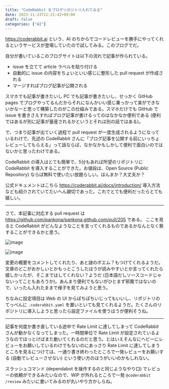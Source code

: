 ```yaml
---
title: "CodeRabbit をブログリポジトリ入れてみる"
date: 2023-11-23T21:21:42+09:00
draft: false
categories: ["AI"]
---
```


https://coderabbit.ai という、AI のちからでコードレビューを勝手にやってくれるというサービスが登場していたので試してみる。このブログでだ。

<!--more-->

自分が書いているこのブログサイトは以下の流れで記事が作られている。
- issue を立てて article ラベルを貼り付ける
- 自動的に issue の内容をちょいといい感じに整形した pull request が作成される
- マージすればブログ記事が公開される

スマホでも記事が書きたいし PC でも記事が書きたいし、せっかく GitHub pages でブログやってるんだからそれになんかいい感じ乗っかって楽ができないかなーと思って構築したのがこの仕組みである。スマホだけでも GitHub で issue を書きさえすればブログ記事が書けるってのはなかなか便利である (便利ではあるが別に記事が量産されるかというとそれは別の話ではある)。

で、つまり記事が出ていく過程で pull request が一度生成されるようになっているわけで、先述の CodeRabbit さんに「ブログ記事を公開する前にいっちょレビューしてもらえる」って話ならば、なかなかもしかして便利で面白いのではないかと思ったわけである。

CodeRabbit の導入はとても簡単で、5分もあれば所望のリポジトリに CodeRabbit を導入することができた。お値段は、Open Source (Public Repository) ならば無料で使いたい放題らしい。ほんまか？大丈夫か？

公式ドキュメントはこちら https://coderabbit.ai/docs/introduction/
導入方法なども紹介されていてたいへん親切であった。これでとても便利だったらとても嬉しい。

---

さて、本記事に対応する pull request は https://github.com/pankona/pankona.github.com/pull/205 である。
ここを見ると CodeRabbit がどんなようなことを言ってくれるものであるかなんとなく察することができるかと思う。

![image](https://github.com/pankona/pankona.github.com/assets/6533008/1c6110e7-c182-493b-9183-f211233ef74a)

![image](https://github.com/pankona/pankona.github.com/assets/6533008/12d8481e-7fe8-49dc-9d19-5042399d0803)

変更の概要をコメントしてくれたり、あと謎のポエム？もつけてくれるようだ。文章のどこがおかしいとかもっとこうしたほうが読みやすいとか言ってくれたら嬉しかったが、そこまではしてくれない？ようだ (日本語だしソースコードじゃないってこともあろうか)。あんまり便利でもないがひとまず邪魔ではないので、いったん入れたままで様子を見てみようと思う。

ちなみに設定項目は Web の UI からぽちぽちいじってもいいし、リポジトリのてっぺんに `.coderabbit.yaml` を置いといても見てくれるようだ。たくさんのリポジトリに導入しようと思ったら設定ファイルを使うほうが便利そうね。

---

記事を何度か書き直している途中で Rate Limit に達してしまって CodeRabbit さんが動かなくなってしまった。一時間単位で Rate Limit が設定されているようなのでほっとけばまた動いてくれるのだと思う。とはいえそんなにヘビーにレビューをお願いしているわけでもないのにあっさり Rate Limit に達してしまうところを見るにつけては、一通り書き終わったところで一発レビューをお願いする (自動でレビューさせない) という使い方のほうがいいのかもしれない。

スラッシュコマンド (dependabot を操作するのと同じようなやり口) でレビューの依頼ができるみたいなので、WIP が外れるところで一発 `@coderabbit /review` みたいに書いてみるのが丸いやり方かしらね。

